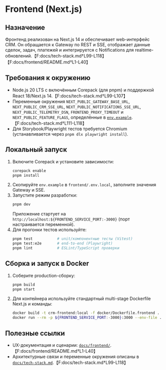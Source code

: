 # Frontend (Next.js)

## Назначение
Фронтенд реализован на Next.js 14 и обеспечивает web-интерфейс CRM. Он обращается к Gateway по REST и SSE, отображает данные сделок, задач, платежей и интегрируется с Notifications для realtime-обновлений.【F:docs/tech-stack.md†L99-L118】【F:docs/frontend/README.md†L1-L40】

## Требования к окружению
- Node.js 20 LTS с включённым Corepack (для pnpm) и поддержкой React 18/Next.js 14.【F:docs/tech-stack.md†L99-L107】
- Переменные окружения `NEXT_PUBLIC_GATEWAY_BASE_URL`, `NEXT_PUBLIC_CRM_SSE_URL`, `NEXT_PUBLIC_NOTIFICATIONS_SSE_URL`, `NEXT_PUBLIC_TELEMETRY_DSN`, `FRONTEND_PROXY_TIMEOUT` и `NEXT_PUBLIC_FEATURE_FLAGS`, определённые в [`env.example`](../env.example).【F:docs/tech-stack.md†L111-L118】
- Для Storybook/Playwright тестов требуется Chromium (устанавливается через `pnpm dlx playwright install`).

## Локальный запуск
1. Включите Corepack и установите зависимости:
   ```bash
   corepack enable
   pnpm install
   ```
2. Скопируйте `env.example` в `frontend/.env.local`, заполните значения Gateway и SSE.
3. Запустите режим разработки:
   ```bash
   pnpm dev
   ```
   Приложение стартует на `http://localhost:${FRONTEND_SERVICE_PORT:-3000}` (порт настраивается переменной).
4. Для прогонки тестов используйте:
   ```bash
   pnpm test           # unit/компонентные тесты (Vitest)
   pnpm test:e2e       # end-to-end (Playwright)
   pnpm lint           # ESLint/TypeScript проверки
   ```

## Сборка и запуск в Docker
1. Соберите production-сборку:
   ```bash
   pnpm build
   pnpm start
   ```
2. Для контейнера используйте стандартный multi-stage Dockerfile Next.js и команды:
   ```bash
   docker build -t crm-frontend:local -f docker/Dockerfile.frontend .
   docker run --rm -p ${FRONTEND_SERVICE_PORT:-3000}:3000 --env-file ../env.example crm-frontend:local
   ```

## Полезные ссылки
- UX-документация и сценарии: [`docs/frontend/`](../docs/frontend/).【F:docs/frontend/README.md†L1-L40】
- Архитектурные связи и переменные окружения описаны в [`docs/tech-stack.md`](../docs/tech-stack.md#фронтенд).【F:docs/tech-stack.md†L99-L118】
